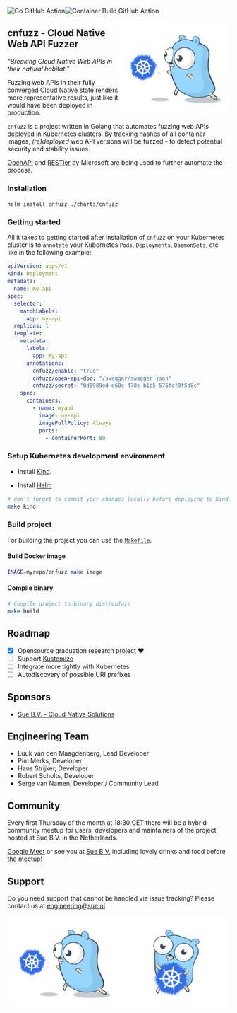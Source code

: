 ![Go GitHub Action](https://github.com/suecodelabs/cnfuzz/actions/workflows/go.yml/badge.svg)![Container Build GitHub Action](https://github.com/suecodelabs/cnfuzz/actions/workflows/docker-publish.yml/badge.svg)


<img align="right" width="250px" src="images/gopher-throw.png">

## cnfuzz - Cloud Native Web API Fuzzer

_"Breaking Cloud Native Web APIs in their natural habitat."_

Fuzzing web APIs in their fully converged Cloud Native state renders more representative results, just like it would have been deployed in production.

`cnfuzz` is a project written in Golang that automates fuzzing web APIs deployed in Kubernetes clusters. By tracking hashes of all container images, _(re)deployed_ web API versions will be fuzzed - to detect potential security and stability issues.

[OpenAPI](https://www.openapis.org/) and [RESTler](https://github.com/microsoft/restler-fuzzer) by Microsoft are being used to further automate the process.

### Installation

`helm install cnfuzz ./charts/cnfuzz`

### Getting started

All it takes to getting started after installation of `cnfuzz` on your Kubernetes cluster is to `annotate` your Kubernetes `Pods`, `Deployments`, `DaemonSets`, etc like in the following example:

```yaml
apiVersion: apps/v1
kind: Deployment
metadata:
  name: my-api
spec:
  selector:
    matchLabels:
      app: my-api
  replicas: 1
  template:
    metadata:
      labels:
        app: my-api
      annotations:
        cnfuzz/enable: "true"
        cnfuzz/open-api-doc: "/swagger/swagger.json"
        cnfuzz/secret: "0d5989ed-d60c-470e-b1b5-576fcf0f5d8c"
    spec:
      containers:
        - name: myapi
          image: my-api
          imagePullPolicy: Always
          ports:
            - containerPort: 80
```


### Setup Kubernetes development environment

- Install [Kind](https://kind.sigs.k8s.io/).

- Install [Helm](https://helm.sh/docs/intro/install/)

```sh
# don't forget to commit your changes locally before deploying to Kind.
make kind
```


### Build project

For building the project you can use the [`Makefile`](./Makefile).

#### Build Docker image

```sh
IMAGE=myrepo/cnfuzz make image
```
#### Compile binary

```sh
# Compile project to binary dist/cnfuzz
make build
```

## Roadmap

- [x] Opensource graduation research project ❤️
- [ ] Support [Kustomize](https://kubernetes.io/docs/tasks/manage-kubernetes-objects/kustomization/)
- [ ] Integrate more tightly with Kubernetes
- [ ] Autodiscovery of possible URI prefixes

## Sponsors

- [Sue B.V. - Cloud Native Solutions](https://sue.nl/)

## Engineering Team

- Luuk van den Maagdenberg, Lead Developer
- Pim Merks, Developer
- Hans Strijker, Developer
- Robert Scholts, Developer
- Serge van Namen, Developer / Community Lead

## Community

Every first Thursday of the month at 18:30 CET there will be a hybrid community meetup for users, developers and maintainers of the project hosted at Sue B.V. in the Netherlands.

[Google Meet](https://meet.google.com/zom-asij-qkq) or see you at [Sue B.V.](https://g.page/SueBV?share) including lovely drinks and food before the meetup!

## Support

Do you need support that cannot be handled via issue tracking? Please contact us at <engineering@sue.nl>

<div align="center">
<img src="images/gopher-throw.png" width="250px" /><img src="images/gopher-hold.png" width="250px" />
</div>
